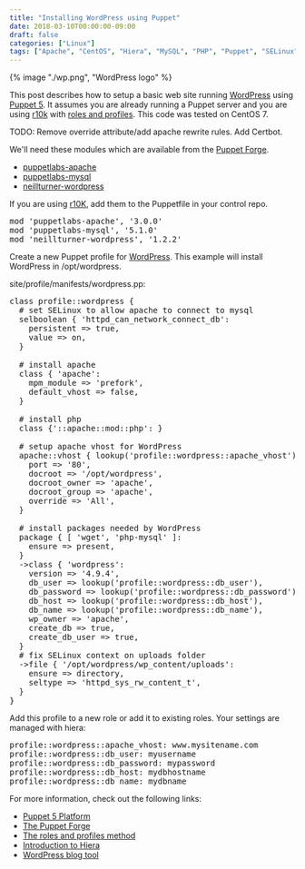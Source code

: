 ```yaml
---
title: "Installing WordPress using Puppet"
date: 2018-03-10T00:00:00-09:00
draft: false
categories: ["Linux"]
tags: ["Apache", "CentOS", "Hiera", "MySQL", "PHP", "Puppet", "SELinux"]
---
```

{% image "./wp.png", "WordPress logo" %}


<p>This post describes how to setup a basic web site running <a href="https://wordpress.org/">WordPress</a> using <a href="https://puppet.com/docs/puppet/5.3/puppet_platform.html">Puppet 5</a>. It assumes you are already running a Puppet server and you are using <a href="https://github.com/puppetlabs/r10k">r10k</a> with <a href="https://puppet.com/docs/pe/2017.3/managing_nodes/the_roles_and_profiles_method.html">roles and profiles</a>. This code was tested on CentOS 7.

TODO: Remove override attribute/add apache rewrite rules. Add Certbot.

We'll need these modules which are available from the <a href="https://forge.puppet.com">Puppet Forge</a>.
<ul>
<li><a href="https://forge.puppet.com/puppetlabs/apache">puppetlabs-apache</a></li>
<li><a href="https://forge.puppet.com/puppetlabs/mysql">puppetlabs-mysql</a></li>
<li><a href="https://forge.puppet.com/neillturner/wordpress">neillturner-wordpress</a></li>
</ul>

If you are using <a href="https://github.com/puppetlabs/r10k">r10K</a>, add them to the Puppetfile in your control repo.

<pre>
mod 'puppetlabs-apache', '3.0.0'
mod 'puppetlabs-mysql', '5.1.0'
mod 'neillturner-wordpress', '1.2.2'
</pre>

Create a new Puppet profile for <a href="https://wordpress.org/">WordPress</a>. This example will install WordPress in /opt/wordpress.

site/profile/manifests/wordpress.pp:
<pre>
class profile::wordpress {
  # set SELinux to allow apache to connect to mysql
  selboolean { 'httpd_can_network_connect_db':
    persistent => true,
    value => on,
  }

  # install apache
  class { 'apache':
    mpm_module => 'prefork',
    default_vhost => false,
  }

  # install php
  class {'::apache::mod::php': }

  # setup apache vhost for WordPress
  apache::vhost { lookup('profile::wordpress::apache_vhost'):
    port => '80',
    docroot => '/opt/wordpress',
    docroot_owner => 'apache',
    docroot_group => 'apache',
    override => 'All',
  }

  # install packages needed by WordPress
  package { [ 'wget', 'php-mysql' ]:
    ensure => present,
  }
  ->class { 'wordpress':
    version => '4.9.4',
    db_user => lookup('profile::wordpress::db_user'),
    db_password => lookup('profile::wordpress::db_password'),
    db_host => lookup('profile::wordpress::db_host'),
    db_name => lookup('profile::wordpress::db_name'),
    wp_owner => 'apache',
    create_db => true,
    create_db_user => true,
  }
  # fix SELinux context on uploads folder
  ->file { '/opt/wordpress/wp_content/uploads':
    ensure => directory,
    seltype => 'httpd_sys_rw_content_t',
  }
}
</pre>

Add this profile to a new role or add it to existing roles. Your settings are managed with hiera:

<pre>
profile::wordpress::apache_vhost: www.mysitename.com
profile::wordpress::db_user: myusername
profile::wordpress::db_password: mypassword
profile::wordpress::db_host: mydbhostname
profile::wordpress::db_name: mydbname
</pre>

For more information, check out the following links:
<ul>
<li><a href="https://puppet.com/docs/puppet/5.3/puppet_platform.html">Puppet 5 Platform</a></li>
<li><a href="https://forge.puppet.com/">The Puppet Forge</a></li>
<li><a href="https://puppet.com/docs/pe/2017.3/managing_nodes/the_roles_and_profiles_method.html">The roles and profiles method</a></li>
<li><a href="https://puppet.com/docs/puppet/5.4/hiera_intro.html">Introduction to Hiera</a></li>
<li><a href="https://wordpress.org/">WordPress blog tool</a></li>
</ul>

